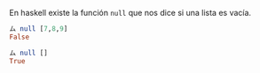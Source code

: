 En haskell existe la función `null` que nos dice si una lista es vacía.

``` haskell
ム null [7,8,9]
False

ム null []
True
```